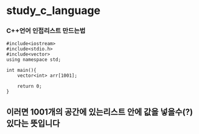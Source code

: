 # study_c_language

### C++언어 인접리스트 만드는법
```
#include<iostream>
#include<stdio.h>
#include<vector>
using namespace std;

int main(){
	vector<int> arr[1001];
	
	return 0;
}
```
## 이러면 **1001개의 공간에 있는리스트 안에 값을 넣을수(?)있다는 뜻**입니다
